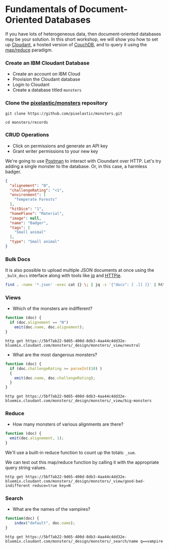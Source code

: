 # Fundamentals of Document-Oriented Databases 

If you have lots of heterogeneous data, then document-oriented databases may be your solution. In this short workshop, we will show you how to set up [Cloudant](https://www.ibm.com/cloud/cloudant), a hosted version of [CouchDB](http://couchdb.apache.org/), and to query it using the [map/reduce](https://console.bluemix.net/docs/services/Cloudant/api/creating_views.html) paradigm.

### Create an IBM Cloudant Database

* Create an account on IBM Cloud
* Provision the Cloudant database
* Login to Cloudant
* Create a database titled `monsters`

### Clone the [pixelastic/monsters](https://github.com/pixelastic/monsters) repository

`git clone https://github.com/pixelastic/monsters.git`

`cd monsters/records`

### CRUD Operations

* Click on permissions and generate an API key
* Grant writer permissions to your new key

We're going to use [Postman](https://www.getpostman.com/) to interact with Cloundant over HTTP. Let's try adding a single monster to the database. Or, in this case, a harmless badger.

```json
{
  "alignement": "N",
  "challengeRating": "<1",
  "environment": [
    "Temperate Forests"
  ],
  "hitDice": "1",
  "homePlane": "Material",
  "image": null,
  "name": "Badger",
  "tags": [
    "Small animal"
  ],
  "type": "Small animal"
}
```

### Bulk Docs

It is also possible to upload multiple JSON documents at once using the `_bulk_docs` interface along with tools like [jq](https://stedolan.github.io/jq/) and [HTTPie](https://httpie.org/).

```bash
find . -name '*.json' -exec cat {} \; | jq -s '{"docs": [ .[] ]}' | http -a ###:### post https://5bf7ab22-9d65-400d-8db3-4aa44c4dd32e-bluemix.cloudant.com/monsters/_bulk_docs
```

### Views

* Which of the monsters are indifferent?

```js
function (doc) {
  if (doc.alignement == "N")
    emit(doc.name, doc.alignement);
}
```

```
http get https://5bf7ab22-9d65-400d-8db3-4aa44c4dd32e-bluemix.cloudant.com/monsters/_design/monsters/_view/neutral
```

* What are the most dangerous monsters?

```js
function (doc) {
  if (doc.challengeRating >= parseInt(10) )
  {
    emit(doc.name, doc.challengeRating);
  }
}
```

```
http get https://5bf7ab22-9d65-400d-8db3-4aa44c4dd32e-bluemix.cloudant.com/monsters/_design/monsters/_view/big-monsters
```

### Reduce

* How many monsters of various alignments are there?

```js
function (doc) {
  emit(doc.alignement, 1);
}
```

We'll use a built-in reduce function to count up the totals: `_sum`.

We can test out this map/reduce function by calling it with the appropriate query string values.

```
http get https://5bf7ab22-9d65-400d-8db3-4aa44c4dd32e-bluemix.cloudant.com/monsters/_design/monsters/_view/good-bad-indifferent reduce=true key=N
```


### Search

* What are the names of the vampires?

```js
function(doc) {
    index("default", doc.name);
}
```

```
http get https://5bf7ab22-9d65-400d-8db3-4aa44c4dd32e-bluemix.cloudant.com/monsters/_design/monsters/_search/name q==vampire
```

